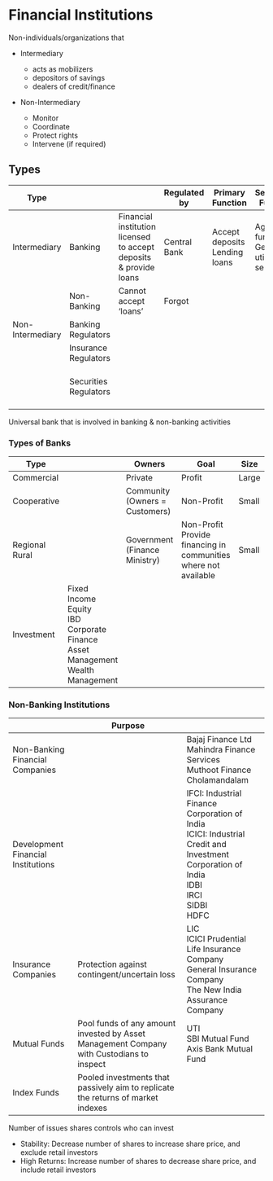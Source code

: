 # Financial Institutions

Non-individuals/organizations that

- Intermediary
  - acts as mobilizers
  - depositors of savings
  - dealers of credit/finance

- Non-Intermediary
  - Monitor
  - Coordinate
  - Protect rights
  - Intervene (if required)

## Types


| Type             |                       |                                                              | Regulated by | Primary Function                   | Secondary Function                            | India            | US                                     |
| ---------------- | --------------------- | ------------------------------------------------------------ | ------------ | ---------------------------------- | --------------------------------------------- | ---------------- | -------------------------------------- |
| Intermediary     | Banking               | Financial institution licensed to accept deposits & provide loans | Central Bank | Accept deposits<br />Lending loans | Agency function<br />General utility services |                  |                                        |
|                  | Non-Banking           | Cannot accept ‘loans’                                        | Forgot       |                                    |                                               |                  |                                        |
| Non-Intermediary | Banking Regulators    |                                                              |              |                                    |                                               | RBI              |                                        |
|                  | Insurance Regulators  |                                                              |              |                                    |                                               | IRTA             |                                        |
|                  | Securities Regulators |                                                              |              |                                    |                                               | SAVEE?<br />SEBI | SEC<br />(Security Exchange Committee) |

Universal bank that is involved in banking & non-banking activities

### Types of Banks

| Type           |                                                              | Owners                              | Goal                                                         | Size  |
| -------------- | ------------------------------------------------------------ | ----------------------------------- | ------------------------------------------------------------ | ----- |
| Commercial     |                                                              | Private                             | Profit                                                       | Large |
| Cooperative    |                                                              | Community<br />(Owners = Customers) | Non-Profit                                                   | Small |
| Regional Rural |                                                              | Government (Finance Ministry)       | Non-Profit<br />Provide financing in communities where not available | Small |
| Investment     | Fixed Income<br />Equity<br />IBD<br />Corporate Finance<br />Asset Management<br />Wealth Management |                                     |                                                              |       |

### Non-Banking Institutions

|                                    | Purpose                                                      |                                                              |
| ---------------------------------- | ------------------------------------------------------------ | ------------------------------------------------------------ |
| Non-Banking Financial Companies    |                                                              | Bajaj Finance Ltd<br />Mahindra Finance Services<br />Muthoot Finance<br />Cholamandalam |
| Development Financial Institutions |                                                              | IFCI: Industrial Finance Corporation of India<br />ICICI: Industrial Credit and Investment Corporation of India<br />IDBI<br />IRCI<br />SIDBI<br />HDFC |
| Insurance Companies                | Protection against contingent/uncertain loss                 | LIC<br />ICICI Prudential Life Insurance Company<br />General Insurance Company<br />The New India Assurance Company |
| Mutual Funds                       | Pool funds of any amount invested by Asset Management Company with Custodians to inspect | UTI<br />SBI Mutual Fund<br />Axis Bank Mutual Fund          |
| Index Funds                        | Pooled investments that passively aim to replicate the returns of market indexes |                                                              |

Number of issues shares controls who can invest

- Stability: Decrease number of shares to increase share price, and exclude retail investors
- High Returns: Increase number of shares to decrease share price, and include retail investors

